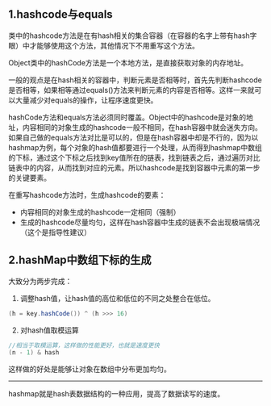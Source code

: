## 1.hashcode与equals

类中的hashcode方法是在有hash相关的集合容器（在容器的名字上带有hash字眼）中才能够使用这个方法，其他情况下不用重写这个方法。

Object类中的hashCode方法是一个本地方法，是直接获取对象的内存地址。

一般的观点是在hash相关的容器中，判断元素是否相等时，首先先判断hashcode是否相等，如果相等通过equals()方法来判断元素的内容是否相等。这样一来就可以大量减少对equals的操作，让程序速度更快。

hashCode方法和equals方法必须同时覆盖。Object中的hashcode是对象的地址，内容相同的对象生成的hashcode一般不相同，在hash容器中就会迷失方向。如果自己做的equals方法对比是可以的，但是在hash容器中却是不行的，因为以hashmap为例，每个对象的hash值都要进行一个处理，从而得到hashmap中数组的下标，通过这个下标之后找到key值所在的链表，找到链表之后，通过遍历对比链表中的内容，从而找到对应的元素。所以hashcode是找到容器中元素的第一步的关键要素。

在重写hashcode方法时，生成hashcode的要素：

- 内容相同的对象生成的hashcode一定相同（强制）
- 生成的hashcode尽量均匀，这样在hash容器中生成的链表不会出现极端情况（这个是指导性建议）



## 2.hashMap中数组下标的生成

大致分为两步完成：

1. 调整hash值，让hash值的高位和低位的不同之处整合在低位。

```java
(h = key.hashCode()) ^ (h >>> 16)
```

2. 对hash值取模运算

```java
//相当于取模运算，这样做的性能更好，也就是速度更快
(n - 1) & hash
```

这样做的好处是能够让对象在数组中分布更加均匀。

-------

hashmap就是hash表数据结构的一种应用，提高了数据读写的速度。
